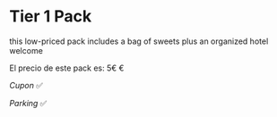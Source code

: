 # Tier 1 Pack

this low-priced pack includes a bag of sweets plus an organized hotel welcome 

El precio de este pack es: 5€ €

_Cupon_ ✅

_Parking_ ✅

